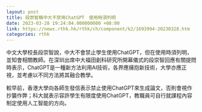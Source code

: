 ```yaml
---
layout: post
title: 段崇智稱中大不禁用ChatGPT　使用時須列明
date: 2023-03-28 19:24:04.000000000 +08:00
link: https://news.rthk.hk/rthk/ch/component/k2/1693994-20230328.htm
categories: rthk
---
```


中文大學校長段崇智說，中大不會禁止學生使用ChatGPT，但在使用時須列明，並知會相關教師。在深圳出席中大福田創科研究所開幕儀式的段崇智回應有關提問時表示，ChatGPT是一種新方法利用AI技術，各界應擁抱新技術，大學亦應正視，並考慮以不同方法將其融合教學。

較早前，香港大學向各師生發信表示禁止使用ChatGPT來生成論文，否則會視作抄襲作弊；科大就表示容許學生有限度使用ChatGPT，教職員可自行就課程內容制定使用人工智能的方向。
